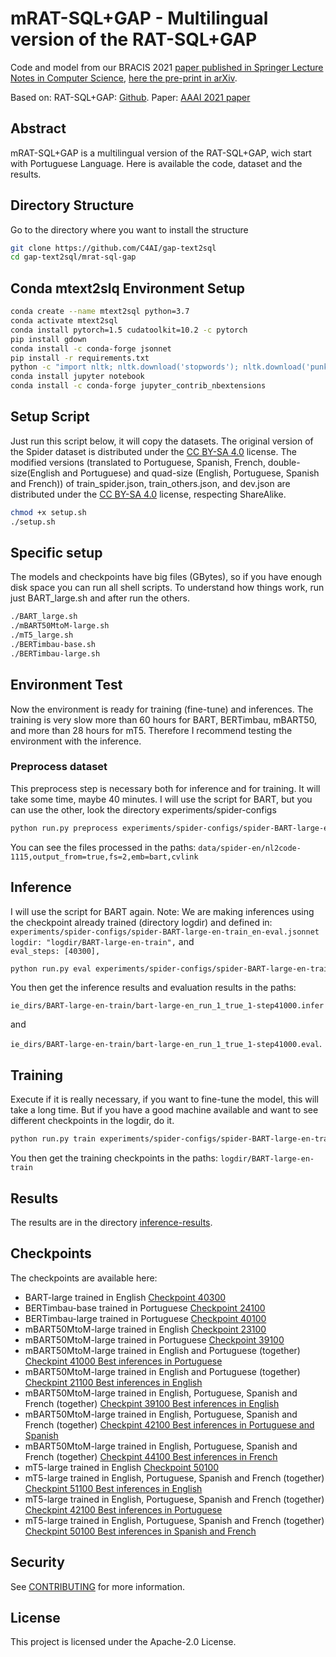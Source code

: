 # mRAT-SQL+GAP - Multilingual version of the RAT-SQL+GAP
Code and model from our BRACIS 2021 [paper published in Springer Lecture Notes in Computer Science](https://link.springer.com/chapter/10.1007%2F978-3-030-91699-2_35), [here the pre-print in arXiv](https://arxiv.org/abs/2110.03546).

Based on: RAT-SQL+GAP: [Github](https://github.com/awslabs/gap-text2sql). Paper: [AAAI 2021 paper](https://arxiv.org/abs/2012.10309)


## Abstract

mRAT-SQL+GAP is a multilingual version of the RAT-SQL+GAP, wich start with Portuguese Language. Here is available the code, dataset and the results.


## Directory Structure
Go to the directory where you want to install the structure
```bash
git clone https://github.com/C4AI/gap-text2sql
cd gap-text2sql/mrat-sql-gap 
```

## Conda mtext2slq Environment Setup
```bash
conda create --name mtext2sql python=3.7
conda activate mtext2sql
conda install pytorch=1.5 cudatoolkit=10.2 -c pytorch
pip install gdown
conda install -c conda-forge jsonnet
pip install -r requirements.txt
python -c "import nltk; nltk.download('stopwords'); nltk.download('punkt')"
conda install jupyter notebook
conda install -c conda-forge jupyter_contrib_nbextensions

```



## Setup Script
Just run this script below, it will copy the datasets.
The original version of the Spider dataset is distributed under the [CC BY-SA 4.0](https://creativecommons.org/licenses/by-sa/4.0/legalcode) license.
The modified versions (translated to Portuguese, Spanish, French, double-size(English and Portuguese) and quad-size (English, Portuguese, Spanish and French)) of train_spider.json, train_others.json, and dev.json are distributed under the [CC BY-SA 4.0](https://creativecommons.org/licenses/by-sa/4.0/legalcode) license, respecting ShareAlike.

```bash
chmod +x setup.sh
./setup.sh
```

## Specific setup
The models and checkpoints have big files (GBytes), so if you have enough disk space you can run all shell scripts. To understand how things work, run just BART_large.sh and after run the others.
```bash
./BART_large.sh
./mBART50MtoM-large.sh
./mT5_large.sh
./BERTimbau-base.sh
./BERTimbau-large.sh
```

## Environment Test
Now the environment is ready for training (fine-tune) and inferences. The training is very slow more than 60 hours for BART, BERTimbau, mBART50, and more than 28 hours for mT5. Therefore I recommend testing the environment with the inference.

### Preprocess dataset
This preprocess step is necessary both for inference and for training. It will take some time, maybe 40 minutes.
I will use the script for BART, but you can use the other, look the directory experiments/spider-configs
```bash
python run.py preprocess experiments/spider-configs/spider-BART-large-en-train_en-eval.jsonnet
```
You can see the files processed in the paths:
`data/spider-en/nl2code-1115,output_from=true,fs=2,emb=bart,cvlink`

## Inference
I will use the script for BART again. 
Note: We are making inferences using the checkpoint already trained (directory logdir) and defined in:
`experiments/spider-configs/spider-BART-large-en-train_en-eval.jsonnet`
`logdir: "logdir/BART-large-en-train",` and  
`eval_steps: [40300],`
```bash
python run.py eval experiments/spider-configs/spider-BART-large-en-train_en-eval.jsonnet
```

You then get the inference results and evaluation results in the paths:

`ie_dirs/BART-large-en-train/bart-large-en_run_1_true_1-step41000.infer` 

and 

`ie_dirs/BART-large-en-train/bart-large-en_run_1_true_1-step41000.eval`.

## Training
Execute if it is really necessary, if you want to fine-tune the model, this will take a long time. But if you have a good machine available and want to see different checkpoints in the logdir, do it.

```bash
python run.py train experiments/spider-configs/spider-BART-large-en-train_en-eval.jsonnet
```
You then get the training checkpoints in the paths:
`logdir/BART-large-en-train`

## Results

The results are in the directory [inference-results](https://github.com/C4AI/gap-text2sql/tree/main/mrat-sql-gap/inference-results).


## Checkpoints

The checkpoints are available here:
* BART-large trained in English [Checkpoint 40300](https://drive.google.com/file/d/1F4R-WkJKtJ4lFni3q4lBug6tzSo0H5Qe/view?usp=sharing)
* BERTimbau-base trained in Portuguese [Checkpoint 24100](https://drive.google.com/file/d/1gIZS0RuIxdjmm7sNbA3R6p6--9iMJmW8/view?usp=sharing)
* BERTimbau-large trained in Portuguese [Checkpoint 40100](https://drive.google.com/file/d/1q1NOxisOcIdkMftzGPVxBDn989LDDG3X/view?usp=sharing)
* mBART50MtoM-large trained in English [Checkpoint 23100](https://drive.google.com/file/d/16mQf1gMTVGkvONUGpzELzkjCFX5M74cO/view?usp=sharing)
* mBART50MtoM-large trained in Portuguese [Checkpoint 39100](https://drive.google.com/file/d/1fWPH4bG9-UjW-p6OgmpINWLLsnOopWLh/view?usp=sharing)
* mBART50MtoM-large trained in English and Portuguese (together) [Checkpint 41000 Best inferences in Portuguese](https://drive.google.com/file/d/1szb44h_2t3fK2Vc02PdaAjDqnkWqM-0U/view?usp=sharing)
* mBART50MtoM-large trained in English and Portuguese (together) [Checkpint 21100 Best inferences in English](https://drive.google.com/file/d/1MeLkvGf9-5it1JXnUvU9AmXVnnbAAfP0/view?usp=sharing)
* mBART50MtoM-large trained in English, Portuguese, Spanish and French (together) [Checkpint 39100 Best inferences in English](https://drive.google.com/file/d/18nioEDEpZf-6CNH_sU3IMZxsSNts_a4y/view?usp=sharing)
* mBART50MtoM-large trained in English, Portuguese, Spanish and French (together) [Checkpint 42100 Best inferences in Portuguese and Spanish](https://drive.google.com/file/d/1AmJjyVHiP9V-FzW9Q1sXge4YMWAP-srg/view?usp=sharing)
* mBART50MtoM-large trained in English, Portuguese, Spanish and French (together) [Checkpint 44100 Best inferences in French](https://drive.google.com/file/d/1P0F218tNkW42Pb7okn3uFyTT5sy4zGZR/view?usp=sharing)
* mT5-large trained in English [Checkpoint 50100](https://drive.google.com/file/d/1BZ519XxYtXpxxO1iiBy8kSLG4eq34yEX/view?usp=sharing)
* mT5-large trained in English, Portuguese, Spanish and French (together) [Checkpint 51100 Best inferences in English](https://drive.google.com/file/d/15C8H-OrnmBF5W-UCaMsq-UvpBTPkUCYN/view?usp=sharing)
* mT5-large trained in English, Portuguese, Spanish and French (together) [Checkpint 42100 Best inferences in Portuguese](https://drive.google.com/file/d/1mIXtBIaQpWJOHi_iCTkwm8xdPW9S8vtd/view?usp=sharing)
* mT5-large trained in English, Portuguese, Spanish and French (together) [Checkpint 50100 Best inferences in Spanish and French](https://drive.google.com/file/d/1i731DxdcNVbpegCNGMHi7jOR26qaPmbO/view?usp=sharing)



## Security

See [CONTRIBUTING](CONTRIBUTING.md#security-issue-notifications) for more information.

## License

This project is licensed under the Apache-2.0 License.
